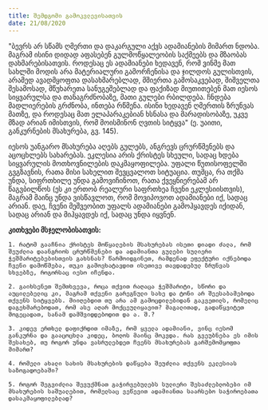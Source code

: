 ```yaml
---
title: შემდგომი გამოკვლევისათვის
date: 21/08/2020
---
```


"ბევრს არ სწამს ღმერთი და დაკარგული აქვს ადამიანების მიმართ ნდობა. მაგრამ ისინი დიდად აფასებენ გულმოწყალეობის საქმეებს და მზაობას დახმარებისათვის. როდესაც ეს ადამიანები ხედავენ, რომ ვინმე მათ სახლში მოდის არა მატერიალური გამორჩენისა და ჯილდოს გულისთვის, არამედ ავადმყოფთა დასახმარებლად, მშიერთა გამოსაკვებად, შიშველთა შესამოსად, მწუხარეთა სანუგეშებლად და ფაქიზად მიუთითებენ მათ იესოს სიყვარულსა და თანაგრძნობაზე, მათი გულები რბილდება. ჩნდება მადლიერების გრძნობა, ინთება რწმენა. ისინი ხედავენ ღმერთის ზრუნვას მათზე, და როდესაც მათ ელაპარაკებიან ხსნასა და მარადისობაზე, უკვე მზად არიან იმისთვის, რომ მოისმინონ ღვთის სიტყვა" (ე. უაითი, განკურნების მსახურება, გვ. 145).

იესოს უანგარო მსახურება აღებს გულებს, ანგრევს ცრურწმენებს და აცოცხლებს სახარებას. ეკლესია არის ქრისტეს სხეული, სადაც ხდება სიყვარულის მოთხოვნილების დაკმაყოფილება. უფალი წუთისოფელში გვგზავნის, რათა მისი სახელით შევცვალოთ სიტუაცია. თუმცა, რა თქმა უნდა, სიფრთხილე უნდა გამოვიჩინოთ, რათა ქვეყნიერებამ არ წაგვბილწოს (ეს კი ერთობ რეალური საფრთხეა ჩვენი ეკლესიისთვის), მაგრამ მაინც უნდა ვისწავლოთ, რომ მოვიპოვოთ ადამიანები იქ, სადაც არიან. დაე, ჩვენი მეშვეობით უფალს ადამიანები გამოჰყავდეს იქიდან, სადაც არიან და მიჰყავდეს იქ, სადაც უნდა იყვნენ.

**კითხვები მსჯელობისათვის:**

`1. რატომ გააჩნია ქრისტეს მოწყალების მსახურებას ისეთი დიადი ძალა, რომ შეუძლია დაანგრიოს ცრურწმენები და ადამიანთა გულები სულიერი ჭეშმარიტებებისთვის გახსნას? წარმოიდგინეთ, რამდენად ეფექტური იქნებოდა ჩვენი დამოწმება, თუკი გამოვხატავდით ისეთივე თავდადებულ ზრუნვას სხვებზე, როგორსაც იესო იჩენდა.`

`2. გაიხსენეთ შემთხვევა, როცა თქვით რაღაცა ჭეშმარიტი, სწორი და აუცილებელიც კი, მაგრამ თქვენი გარეგნული სახე და ტონი არ შეესაბამებოდა თქვენს სიტყვებს. მიიღებდით თუ არა ამ გამოცდილებიდან გაკვეთილს, რომელიც დაგეხმარებოდათ, რომ ასე აღარ მოქცეულიყავით? მაგალითად, გადაწყვიტეთ მოგეცადათ, სანამ დამშვიდდებოდით და ა. შ.?`

`3. კიდევ ერთხელ დაფიქრდით იმაზე, რომ ყველა ადამიანი, ვინც იესომ განკურნა და გააცოცხლა კიდეც, ბოლოს მაინც მოკვდა. რას გვეუბნება ეს იმის შესახებ, თუ როგორ უნდა ვასრულებდეთ ჩვენს მსახურებას გარშემომყოფთა მიმართ?`

`4. რომელი ახალი სახის მსახურების დაწყება შეუძლია თქვენს ეკლესიას საზოგადოებაში?`

`5. როგორ შეგვიძლია შევუქმნათ გაჭირვებულებს სულიერი შესაძლებლობები იმ მსახურების საშუალებით, რომელსაც ვეწევით ადამიანთა საარსებო საჭიროებათა დასაკმაყოფილებლად?`